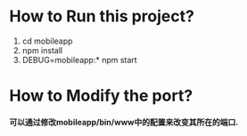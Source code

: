 # How to Run this project?

1. cd mobileapp
2. npm install
3. DEBUG=mobileapp:* npm start

# How to Modify the port?

#### 可以通过修改mobileapp/bin/www中的配置来改变其所在的端口.
